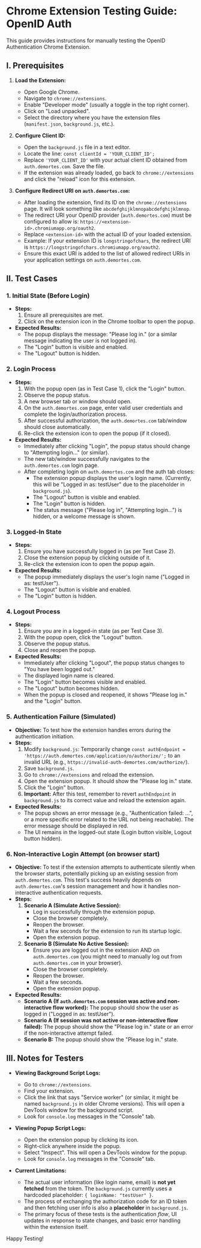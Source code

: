 # Chrome Extension Testing Guide: OpenID Auth

This guide provides instructions for manually testing the OpenID Authentication Chrome Extension.

## I. Prerequisites

1.  **Load the Extension:**
    *   Open Google Chrome.
    *   Navigate to `chrome://extensions`.
    *   Enable "Developer mode" (usually a toggle in the top right corner).
    *   Click on "Load unpacked".
    *   Select the directory where you have the extension files (`manifest.json`, `background.js`, etc.).

2.  **Configure Client ID:**
    *   Open the `background.js` file in a text editor.
    *   Locate the line: `const clientId = 'YOUR_CLIENT_ID';`
    *   Replace `'YOUR_CLIENT_ID'` with your actual client ID obtained from `auth.demortes.com`. Save the file.
    *   If the extension was already loaded, go back to `chrome://extensions` and click the "reload" icon for this extension.

3.  **Configure Redirect URI on `auth.demortes.com`:**
    *   After loading the extension, find its ID on the `chrome://extensions` page. It will look something like `abcdefghijklmnopabcdefghijklmnop`.
    *   The redirect URI your OpenID provider (`auth.demortes.com`) must be configured to allow is: `https://<extension-id>.chromiumapp.org/oauth2`.
    *   Replace `<extension-id>` with the actual ID of your loaded extension.
    *   Example: If your extension ID is `longstringofchars`, the redirect URI is `https://longstringofchars.chromiumapp.org/oauth2`.
    *   Ensure this exact URI is added to the list of allowed redirect URIs in your application settings on `auth.demortes.com`.

## II. Test Cases

### 1. Initial State (Before Login)

*   **Steps:**
    1.  Ensure all prerequisites are met.
    2.  Click on the extension icon in the Chrome toolbar to open the popup.
*   **Expected Results:**
    *   The popup displays the message: "Please log in." (or a similar message indicating the user is not logged in).
    *   The "Login" button is visible and enabled.
    *   The "Logout" button is hidden.

### 2. Login Process

*   **Steps:**
    1.  With the popup open (as in Test Case 1), click the "Login" button.
    2.  Observe the popup status.
    3.  A new browser tab or window should open.
    4.  On the `auth.demortes.com` page, enter valid user credentials and complete the login/authorization process.
    5.  After successful authorization, the `auth.demortes.com` tab/window should close automatically.
    6.  Re-click the extension icon to open the popup (if it closed).
*   **Expected Results:**
    *   Immediately after clicking "Login", the popup status should change to "Attempting login..." (or similar).
    *   The new tab/window successfully navigates to the `auth.demortes.com` login page.
    *   After completing login on `auth.demortes.com` and the auth tab closes:
        *   The extension popup displays the user's login name. (Currently, this will be "Logged in as: testUser" due to the placeholder in `background.js`).
        *   The "Logout" button is visible and enabled.
        *   The "Login" button is hidden.
        *   The status message ("Please log in", "Attempting login...") is hidden, or a welcome message is shown.

### 3. Logged-In State

*   **Steps:**
    1.  Ensure you have successfully logged in (as per Test Case 2).
    2.  Close the extension popup by clicking outside of it.
    3.  Re-click the extension icon to open the popup again.
*   **Expected Results:**
    *   The popup immediately displays the user's login name ("Logged in as: testUser").
    *   The "Logout" button is visible and enabled.
    *   The "Login" button is hidden.

### 4. Logout Process

*   **Steps:**
    1.  Ensure you are in a logged-in state (as per Test Case 3).
    2.  With the popup open, click the "Logout" button.
    3.  Observe the popup status.
    4.  Close and reopen the popup.
*   **Expected Results:**
    *   Immediately after clicking "Logout", the popup status changes to "You have been logged out."
    *   The displayed login name is cleared.
    *   The "Login" button becomes visible and enabled.
    *   The "Logout" button becomes hidden.
    *   When the popup is closed and reopened, it shows "Please log in." and the "Login" button.

### 5. Authentication Failure (Simulated)

*   **Objective:** To test how the extension handles errors during the authentication initiation.
*   **Steps:**
    1.  Modify `background.js`: Temporarily change `const authEndpoint = 'https://auth.demortes.com/application/o/authorize/';` to an invalid URL (e.g., `https://invalid-auth-demortes.com/authorize/`).
    2.  Save `background.js`.
    3.  Go to `chrome://extensions` and reload the extension.
    4.  Open the extension popup. It should show the "Please log in." state.
    5.  Click the "Login" button.
    6.  **Important:** After this test, remember to revert `authEndpoint` in `background.js` to its correct value and reload the extension again.
*   **Expected Results:**
    *   The popup shows an error message (e.g., "Authentication failed: ...", or a more specific error related to the URL not being reachable). The error message should be displayed in red.
    *   The UI remains in the logged-out state (Login button visible, Logout button hidden).

### 6. Non-Interactive Login Attempt (on browser start)

*   **Objective:** To test if the extension attempts to authenticate silently when the browser starts, potentially picking up an existing session from `auth.demortes.com`. This test's success heavily depends on `auth.demortes.com`'s session management and how it handles non-interactive authentication requests.
*   **Steps:**
    1.  **Scenario A (Simulate Active Session):**
        *   Log in successfully through the extension popup.
        *   Close the browser completely.
        *   Reopen the browser.
        *   Wait a few seconds for the extension to run its startup logic.
        *   Open the extension popup.
    2.  **Scenario B (Simulate No Active Session):**
        *   Ensure you are logged out in the extension AND on `auth.demortes.com` (you might need to manually log out from `auth.demortes.com` in your browser).
        *   Close the browser completely.
        *   Reopen the browser.
        *   Wait a few seconds.
        *   Open the extension popup.
*   **Expected Results:**
    *   **Scenario A (If `auth.demortes.com` session was active and non-interactive flow worked):** The popup should show the user as logged in ("Logged in as: testUser").
    *   **Scenario A (If session was not active or non-interactive flow failed):** The popup should show the "Please log in." state or an error if the non-interactive attempt failed.
    *   **Scenario B:** The popup should show the "Please log in." state.

## III. Notes for Testers

*   **Viewing Background Script Logs:**
    *   Go to `chrome://extensions`.
    *   Find your extension.
    *   Click the link that says "Service worker" (or similar, it might be named `background.js` in older Chrome versions). This will open a DevTools window for the background script.
    *   Look for `console.log` messages in the "Console" tab.

*   **Viewing Popup Script Logs:**
    *   Open the extension popup by clicking its icon.
    *   Right-click anywhere inside the popup.
    *   Select "Inspect". This will open a DevTools window for the popup.
    *   Look for `console.log` messages in the "Console" tab.

*   **Current Limitations:**
    *   The actual user information (like login name, email) is **not yet fetched** from the token. The `background.js` currently uses a hardcoded placeholder: `{ loginName: "testUser" }`.
    *   The process of exchanging the authorization code for an ID token and then fetching user info is also a **placeholder** in `background.js`.
    *   The primary focus of these tests is the authentication *flow*, UI updates in response to state changes, and basic error handling within the extension itself.

Happy Testing!
